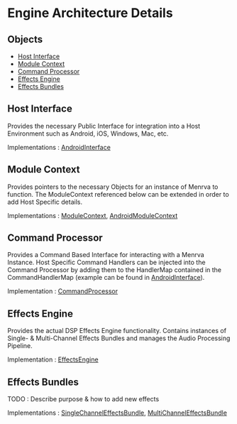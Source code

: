 # Engine Architecture Details

## Objects
- [Host Interface](#Host-Interface)
- [Module Context](#Module-Context)
- [Command Processor](#Command-Processor)
- [Effects Engine](#Effects-Engine)
- [Effects Bundles](#Effects-Bundles)

## Host Interface
Provides the necessary Public Interface for integration into a Host Environment such as Android, iOS, Windows, Mac, etc.

Implementations : [AndroidInterface](../menrva/app/src/main/cpp/hosts/android/AndroidInterface.h)

## Module Context
Provides pointers to the necessary Objects for an instance of Menrva to function.  The ModuleContext referenced below can be extended in order to add Host Specific details.

Implementations : [ModuleContext](../menrva/app/src/main/cpp/hosts/ModuleStructures.h), [AndroidModuleContext](../menrva/app/src/main/cpp/hosts/android/AndroidStructures.h)

## Command Processor
Provides a Command Based Interface for interacting with a Menrva Instance.  Host Specific Command Handlers can be injected into the Command Processor by adding them to the HandlerMap contained in the CommandHandlerMap (example can be found in [AndroidInterface](../menrva/app/src/main/cpp/hosts/android/AndroidInterface.h)).

Implementation : [CommandProcessor](../menrva/app/src/main/cpp/engine/CommandProcessor.h)

## Effects Engine
Provides the actual DSP Effects Engine functionality.  Contains instances of Single- & Multi-Channel Effects Bundles and manages the Audio Processing Pipeline. 

Implementation : [EffectsEngine](../menrva/app/src/main/cpp/engine/EffectsEngine.h)

## Effects Bundles
TODO : Describe purpose & how to add new effects

Implementations : [SingleChannelEffectsBundle](), [MultiChannelEffectsBundle]()
